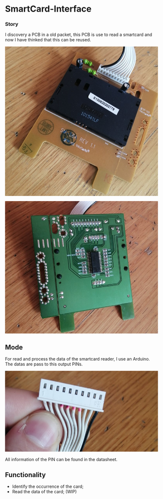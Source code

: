 # SmartCard-Interface

### Story
I discovery a PCB in a old packet, this PCB is use to read a smartcard and now I have thinked that this can be reused.

![Immagine 1](img/sopra.jpg)

![Immagine 2](img/sotto.jpg)

## Mode
For read and process the data of the smartcard reader, I use an Arduino.
The datas are pass to this output PINs.

![Immagine 1](img/pin.jpg)

All information of the PIN can be found in the datasheet.

## Functionality
- Identify the occurrence of the card;
- Read the data of the card; (WIP)
